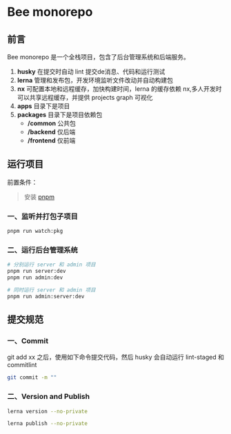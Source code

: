 # Bee monorepo

## 前言

Bee monorepo 是一个全栈项目，包含了后台管理系统和后端服务。

1. <strong>husky</strong> 在提交时自动 lint 提交de消息、代码和运行测试
2. <strong>lerna</strong> 管理和发布包，开发环境监听文件改动并自动构建包
3. <strong>nx</strong> 可配置本地和远程缓存，加快构建时间，lerna 的缓存依赖 nx,多人开发时可以共享远程缓存，并提供 projects
   graph 可视化
4. <strong>apps</strong> 目录下是项目
5. <strong>packages</strong> 目录下是项目依赖包
    - <strong>/common</strong> 公共包
    - <strong>/backend</strong> 仅后端
    - <strong>/frontend</strong> 仅前端

## 运行项目

前置条件：
> 安装 [pnpm](https://pnpm.io/installation)

### 一、监听并打包子项目

```bash
pnpm run watch:pkg
```

### 二、运行后台管理系统

```bash
# 分别运行 server 和 admin 项目 
pnpm run server:dev
pnpm run admin:dev
```

```bash
# 同时运行 server 和 admin 项目 
pnpm run admin:server:dev
```

## 提交规范

### 一、Commit

git add xx 之后，使用如下命令提交代码，然后 husky 会自动运行 lint-staged 和 commitlint

```bash
git commit -m ""
```

### 二、Version and Publish

```bash
lerna version --no-private
```

```bash
lerna publish --no-private
```
